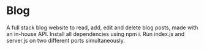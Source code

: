 # Blog
A full stack blog website to read, add, edit and delete blog posts, made with an in-house API.
Install all dependencies using npm i.
Run index.js and server.js on two different ports simultaneously.
